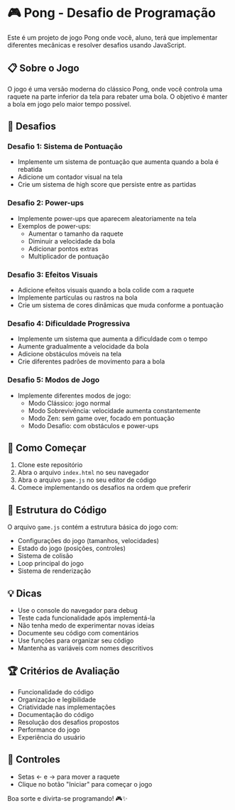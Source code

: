 # 🎮 Pong - Desafio de Programação

Este é um projeto de jogo Pong onde você, aluno, terá que implementar diferentes mecânicas e resolver desafios usando JavaScript.

## 📋 Sobre o Jogo

O jogo é uma versão moderna do clássico Pong, onde você controla uma raquete na parte inferior da tela para rebater uma bola. O objetivo é manter a bola em jogo pelo maior tempo possível.

## 🎯 Desafios

### Desafio 1: Sistema de Pontuação
- Implemente um sistema de pontuação que aumenta quando a bola é rebatida
- Adicione um contador visual na tela
- Crie um sistema de high score que persiste entre as partidas

### Desafio 2: Power-ups
- Implemente power-ups que aparecem aleatoriamente na tela
- Exemplos de power-ups:
  - Aumentar o tamanho da raquete
  - Diminuir a velocidade da bola
  - Adicionar pontos extras
  - Multiplicador de pontuação

### Desafio 3: Efeitos Visuais
- Adicione efeitos visuais quando a bola colide com a raquete
- Implemente partículas ou rastros na bola
- Crie um sistema de cores dinâmicas que muda conforme a pontuação

### Desafio 4: Dificuldade Progressiva
- Implemente um sistema que aumenta a dificuldade com o tempo
- Aumente gradualmente a velocidade da bola
- Adicione obstáculos móveis na tela
- Crie diferentes padrões de movimento para a bola

### Desafio 5: Modos de Jogo
- Implemente diferentes modos de jogo:
  - Modo Clássico: jogo normal
  - Modo Sobrevivência: velocidade aumenta constantemente
  - Modo Zen: sem game over, focado em pontuação
  - Modo Desafio: com obstáculos e power-ups

## 🚀 Como Começar

1. Clone este repositório
2. Abra o arquivo `index.html` no seu navegador
3. Abra o arquivo `game.js` no seu editor de código
4. Comece implementando os desafios na ordem que preferir

## 📝 Estrutura do Código

O arquivo `game.js` contém a estrutura básica do jogo com:
- Configurações do jogo (tamanhos, velocidades)
- Estado do jogo (posições, controles)
- Sistema de colisão
- Loop principal do jogo
- Sistema de renderização

## 💡 Dicas

- Use o console do navegador para debug
- Teste cada funcionalidade após implementá-la
- Não tenha medo de experimentar novas ideias
- Documente seu código com comentários
- Use funções para organizar seu código
- Mantenha as variáveis com nomes descritivos

## 🏆 Critérios de Avaliação

- Funcionalidade do código
- Organização e legibilidade
- Criatividade nas implementações
- Documentação do código
- Resolução dos desafios propostos
- Performance do jogo
- Experiência do usuário

## 🎯 Controles

- Setas ← e → para mover a raquete
- Clique no botão "Iniciar" para começar o jogo

Boa sorte e divirta-se programando! 🎮✨ 